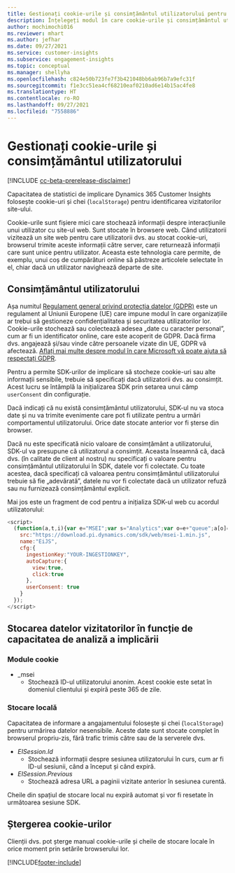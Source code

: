 ```yaml
---
title: Gestionați cookie-urile și consimțământul utilizatorului pentru a stoca datele de utilizator în Dynamics 365 Customer Insights
description: Înțelegeți modul în care cookie-urile și consimțământul utilizatorului sunt utilizate pentru a identifica vizitatorii site-ului web.
author: mochimochi016
ms.reviewer: mhart
ms.author: jefhar
ms.date: 09/27/2021
ms.service: customer-insights
ms.subservice: engagement-insights
ms.topic: conceptual
ms.manager: shellyha
ms.openlocfilehash: c824e50b723fe7f3b421048bb6ab96b7a9efc31f
ms.sourcegitcommit: f1e3cc51ea4cf68210eaf0210ad6e14b15ac4fe8
ms.translationtype: HT
ms.contentlocale: ro-RO
ms.lasthandoff: 09/27/2021
ms.locfileid: "7558886"
---
```

# <a name="manage-cookies-and-user-consent"></a>Gestionați cookie-urile și consimțământul utilizatorului

[!INCLUDE [cc-beta-prerelease-disclaimer](includes/cc-beta-prerelease-disclaimer.md)]

Capacitatea de statistici de implicare Dynamics 365 Customer Insights folosește cookie-uri și chei (`localStorage`) pentru identificarea vizitatorilor site-ului.

Cookie-urile sunt fișiere mici care stochează informații despre interacțiunile unui utilizator cu site-ul web. Sunt stocate în browsere web. Când utilizatorii vizitează un site web pentru care utilizatorii dvs. au stocat cookie-uri, browserul trimite aceste informații către server, care returnează informații care sunt unice pentru utilizator. Aceasta este tehnologia care permite, de exemplu, unui coș de cumpărături online să păstreze articolele selectate în el, chiar dacă un utilizator navighează departe de site.

## <a name="user-consent"></a>Consimțământul utilizatorului

Așa numitul [Regulament general privind protecția datelor (GDPR)](/dynamics365/get-started/gdpr/) este un regulament al Uniunii Europene (UE) care impune modul în care organizațiile ar trebui să gestioneze confidențialitatea și securitatea utilizatorilor lor. Cookie-urile stochează sau colectează adesea „date cu caracter personal”, cum ar fi un identificator online, care este acoperit de GDPR. Dacă firma dvs. angajează și/sau vinde către persoanele vizate din UE, GDPR vă afectează. [Aflați mai multe despre modul în care Microsoft vă poate ajuta să respectați GDPR](https://www.microsoft.com/trust-center/privacy/gdpr-faqs).

Pentru a permite SDK-urilor de implicare să stocheze cookie-uri sau alte informații sensibile, trebuie să specificați dacă utilizatorii dvs. au consimțit. Acest lucru se întâmplă la inițializarea SDK prin setarea unui câmp `userConsent` din configurație.

Dacă indicați că nu există consimțământul utilizatorului, SDK-ul nu va stoca date și nu va trimite evenimente care pot fi utilizate pentru a urmări comportamentul utilizatorului. Orice date stocate anterior vor fi șterse din browser.

Dacă nu este specificată nicio valoare de consimțământ a utilizatorului, SDK-ul va presupune că utilizatorul a consimțit. Aceasta înseamnă că, dacă dvs. (în calitate de client al nostru) nu specificați o valoare pentru consimțământul utilizatorului în SDK, datele vor fi colectate. Cu toate acestea, dacă specificați că valoarea pentru consimțământul utilizatorului trebuie să fie „adevărată”, datele nu vor fi colectate dacă un utilizator refuză sau nu furnizează consimțământul explicit.

Mai jos este un fragment de cod pentru a inițializa SDK-ul web cu acordul utilizatorului:
```js
<script>
  (function(a,t,i){var e="MSEI";var s="Analytics";var o=e+"queue";a[o]=a[o]||[];var r=a[e]||function(n){var t={};t[s]={};function e(e){while(e.length){var r=e.pop();t[s][r]=function(e){return function(){a[o].push([e,n,arguments])}}(r)}}var r="track";var i="set";e([r+"Event",r+"View",r+"Action",i+"Property",i+"User","initialize","teardown"]);return t}(i.name);var n=i.name;if(!a[e]){a[n]=r[s];a[o].push(["new",n]);setTimeout(function(){var e="script";var r=t.createElement(e);r.async=1;r.src=i.src;var n=t.getElementsByTagName(e)[0];n.parentNode.insertBefore(r,n)},1)}else{a[n]=new r[s]}if(i.user){a[n].setUser(i.user)}if(i.props){for(var c in i.props){a[n].setProperty(c,i.props[c])}}a[n].initialize(i.cfg)})(window,document,{
    src:"https://download.pi.dynamics.com/sdk/web/msei-1.min.js",
    name:"EiJS",
    cfg:{
      ingestionKey:"YOUR-INGESTIONKEY",
      autoCapture:{
        view:true,
        click:true
      },
      userConsent: true
    }
  });
</script>
```

## <a name="visitor-data-storage-in-engagement-insights-capability"></a>Stocarea datelor vizitatorilor în funcție de capacitatea de analiză a implicării

### <a name="cookies"></a>Module cookie

- _msei
    - Stochează ID-ul utilizatorului anonim. Acest cookie este setat în domeniul clientului și expiră peste 365 de zile.

### <a name="local-storage"></a>Stocare locală

Capacitatea de informare a angajamentului folosește și chei (`localStorage`) pentru urmărirea datelor nesensibile. Aceste date sunt stocate complet în browserul propriu-zis, fără trafic trimis către sau de la serverele dvs.

- *EISession.Id*
    - Stochează informații despre sesiunea utilizatorului în curs, cum ar fi ID-ul sesiunii, când a început și când expiră.
- *EISession.Previous*
    - Stochează adresa URL a paginii vizitate anterior în sesiunea curentă.

Cheile din spațiul de stocare local nu expiră automat și vor fi resetate în următoarea sesiune SDK.

## <a name="deleting-cookies"></a>Ștergerea cookie-urilor

Clienții dvs. pot șterge manual cookie-urile și cheile de stocare locale în orice moment prin setările browserului lor.


[!INCLUDE[footer-include](../includes/footer-banner.md)]

